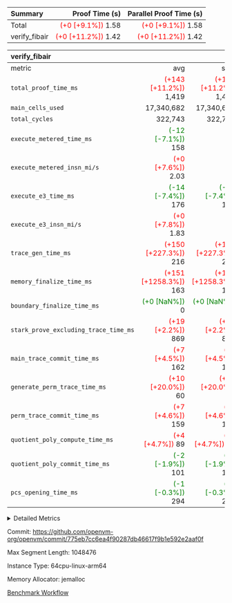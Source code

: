 | Summary | Proof Time (s) | Parallel Proof Time (s) |
|:---|---:|---:|
| Total | <span style='color: red'>(+0 [+9.1%])</span> 1.58 | <span style='color: red'>(+0 [+9.1%])</span> 1.58 |
| verify_fibair | <span style='color: red'>(+0 [+11.2%])</span> 1.42 | <span style='color: red'>(+0 [+11.2%])</span> 1.42 |


| verify_fibair |||||
|:---|---:|---:|---:|---:|
|metric|avg|sum|max|min|
| `total_proof_time_ms ` | <span style='color: red'>(+143 [+11.2%])</span> 1,419 | <span style='color: red'>(+143 [+11.2%])</span> 1,419 | <span style='color: red'>(+143 [+11.2%])</span> 1,419 | <span style='color: red'>(+143 [+11.2%])</span> 1,419 |
| `main_cells_used     ` |  17,340,682 |  17,340,682 |  17,340,682 |  17,340,682 |
| `total_cycles        ` |  322,743 |  322,743 |  322,743 |  322,743 |
| `execute_metered_time_ms` | <span style='color: green'>(-12 [-7.1%])</span> 158 | -          | -          | -          |
| `execute_metered_insn_mi/s` | <span style='color: red'>(+0 [+7.6%])</span> 2.03 | -          | -          | -          |
| `execute_e3_time_ms  ` | <span style='color: green'>(-14 [-7.4%])</span> 176 | <span style='color: green'>(-14 [-7.4%])</span> 176 | <span style='color: green'>(-14 [-7.4%])</span> 176 | <span style='color: green'>(-14 [-7.4%])</span> 176 |
| `execute_e3_insn_mi/s` | <span style='color: red'>(+0 [+7.8%])</span> 1.83 | -          | <span style='color: red'>(+0 [+7.8%])</span> 1.83 | <span style='color: red'>(+0 [+7.8%])</span> 1.83 |
| `trace_gen_time_ms   ` | <span style='color: red'>(+150 [+227.3%])</span> 216 | <span style='color: red'>(+150 [+227.3%])</span> 216 | <span style='color: red'>(+150 [+227.3%])</span> 216 | <span style='color: red'>(+150 [+227.3%])</span> 216 |
| `memory_finalize_time_ms` | <span style='color: red'>(+151 [+1258.3%])</span> 163 | <span style='color: red'>(+151 [+1258.3%])</span> 163 | <span style='color: red'>(+151 [+1258.3%])</span> 163 | <span style='color: red'>(+151 [+1258.3%])</span> 163 |
| `boundary_finalize_time_ms` | <span style='color: green'>(+0 [NaN%])</span> 0 | <span style='color: green'>(+0 [NaN%])</span> 0 | <span style='color: green'>(+0 [NaN%])</span> 0 | <span style='color: green'>(+0 [NaN%])</span> 0 |
| `stark_prove_excluding_trace_time_ms` | <span style='color: red'>(+19 [+2.2%])</span> 869 | <span style='color: red'>(+19 [+2.2%])</span> 869 | <span style='color: red'>(+19 [+2.2%])</span> 869 | <span style='color: red'>(+19 [+2.2%])</span> 869 |
| `main_trace_commit_time_ms` | <span style='color: red'>(+7 [+4.5%])</span> 162 | <span style='color: red'>(+7 [+4.5%])</span> 162 | <span style='color: red'>(+7 [+4.5%])</span> 162 | <span style='color: red'>(+7 [+4.5%])</span> 162 |
| `generate_perm_trace_time_ms` | <span style='color: red'>(+10 [+20.0%])</span> 60 | <span style='color: red'>(+10 [+20.0%])</span> 60 | <span style='color: red'>(+10 [+20.0%])</span> 60 | <span style='color: red'>(+10 [+20.0%])</span> 60 |
| `perm_trace_commit_time_ms` | <span style='color: red'>(+7 [+4.6%])</span> 159 | <span style='color: red'>(+7 [+4.6%])</span> 159 | <span style='color: red'>(+7 [+4.6%])</span> 159 | <span style='color: red'>(+7 [+4.6%])</span> 159 |
| `quotient_poly_compute_time_ms` | <span style='color: red'>(+4 [+4.7%])</span> 89 | <span style='color: red'>(+4 [+4.7%])</span> 89 | <span style='color: red'>(+4 [+4.7%])</span> 89 | <span style='color: red'>(+4 [+4.7%])</span> 89 |
| `quotient_poly_commit_time_ms` | <span style='color: green'>(-2 [-1.9%])</span> 101 | <span style='color: green'>(-2 [-1.9%])</span> 101 | <span style='color: green'>(-2 [-1.9%])</span> 101 | <span style='color: green'>(-2 [-1.9%])</span> 101 |
| `pcs_opening_time_ms ` | <span style='color: green'>(-1 [-0.3%])</span> 294 | <span style='color: green'>(-1 [-0.3%])</span> 294 | <span style='color: green'>(-1 [-0.3%])</span> 294 | <span style='color: green'>(-1 [-0.3%])</span> 294 |



<details>
<summary>Detailed Metrics</summary>

|  | verify_program_compile_ms | total_cells | stark_prove_excluding_trace_time_ms | quotient_poly_compute_time_ms | quotient_poly_commit_time_ms | perm_trace_commit_time_ms | pcs_opening_time_ms | main_trace_commit_time_ms |
| --- | --- | --- | --- | --- | --- | --- | --- |
|  | 7 | 65,536 | 38 | 1 | 6 | 0 | 22 | 8 | 

| air_name | rows | quotient_deg | main_cols | interactions | constraints | cells |
| --- | --- | --- | --- | --- | --- | --- |
| AccessAdapterAir<2> |  | 2 |  | 5 | 12 |  | 
| AccessAdapterAir<4> |  | 2 |  | 5 | 12 |  | 
| AccessAdapterAir<8> |  | 2 |  | 5 | 12 |  | 
| FibonacciAir | 32,768 | 1 | 2 |  | 5 | 65,536 | 
| FriReducedOpeningAir |  | 2 |  | 39 | 71 |  | 
| JalRangeCheckAir |  | 2 |  | 9 | 14 |  | 
| NativePoseidon2Air<BabyBearParameters>, 1> |  | 2 |  | 136 | 572 |  | 
| PhantomAir |  | 2 |  | 3 | 5 |  | 
| ProgramAir |  | 1 |  | 1 | 4 |  | 
| VariableRangeCheckerAir |  | 1 |  | 1 | 4 |  | 
| VmAirWrapper<AluNativeAdapterAir, FieldArithmeticCoreAir> |  | 2 |  | 15 | 27 |  | 
| VmAirWrapper<BranchNativeAdapterAir, BranchEqualCoreAir<1> |  | 2 |  | 11 | 25 |  | 
| VmAirWrapper<NativeAdapterAir<2, 0>, PublicValuesCoreAir> |  | 2 |  | 11 | 29 |  | 
| VmAirWrapper<NativeLoadStoreAdapterAir<1>, NativeLoadStoreCoreAir<1> |  | 2 |  | 15 | 20 |  | 
| VmAirWrapper<NativeLoadStoreAdapterAir<4>, NativeLoadStoreCoreAir<4> |  | 2 |  | 15 | 20 |  | 
| VmAirWrapper<NativeVectorizedAdapterAir<4>, FieldExtensionCoreAir> |  | 2 |  | 15 | 27 |  | 
| VmConnectorAir |  | 2 |  | 5 | 11 |  | 
| VolatileBoundaryAir |  | 2 |  | 7 | 19 |  | 

| group | trace_gen_time_ms | total_proof_time_ms | total_cycles | total_cells | stark_prove_excluding_trace_time_ms | quotient_poly_compute_time_ms | quotient_poly_commit_time_ms | perm_trace_commit_time_ms | pcs_opening_time_ms | memory_finalize_time_ms | main_trace_commit_time_ms | main_cells_used | insns | generate_perm_trace_time_ms | fri.log_blowup | execute_metered_time_ms | execute_metered_insn_mi/s | execute_e3_time_ms | execute_e3_insn_mi/s | boundary_finalize_time_ms |
| --- | --- | --- | --- | --- | --- | --- | --- | --- | --- | --- | --- | --- | --- | --- | --- | --- | --- | --- | --- | --- |
| verify_fibair | 216 | 1,419 | 322,743 | 62,474,410 | 869 | 89 | 101 | 159 | 294 | 163 | 162 | 17,340,682 | 322,744 | 60 | 1 | 158 | 2.03 | 176 | 1.83 | 0 | 

| group | air_name | rows | prep_cols | perm_cols | main_cols | cells |
| --- | --- | --- | --- | --- | --- | --- |
| verify_fibair | AccessAdapterAir<2> | 131,072 |  | 16 | 11 | 3,538,944 | 
| verify_fibair | AccessAdapterAir<4> | 65,536 |  | 16 | 13 | 1,900,544 | 
| verify_fibair | AccessAdapterAir<8> | 128 |  | 16 | 17 | 4,224 | 
| verify_fibair | FriReducedOpeningAir | 2,048 |  | 84 | 27 | 227,328 | 
| verify_fibair | JalRangeCheckAir | 32,768 |  | 28 | 12 | 1,310,720 | 
| verify_fibair | NativePoseidon2Air<BabyBearParameters>, 1> | 32,768 |  | 312 | 398 | 23,265,280 | 
| verify_fibair | PhantomAir | 16,384 |  | 12 | 6 | 294,912 | 
| verify_fibair | ProgramAir | 8,192 |  | 8 | 10 | 147,456 | 
| verify_fibair | VariableRangeCheckerAir | 262,144 | 2 | 8 | 1 | 2,359,296 | 
| verify_fibair | VmAirWrapper<AluNativeAdapterAir, FieldArithmeticCoreAir> | 262,144 |  | 36 | 29 | 17,039,360 | 
| verify_fibair | VmAirWrapper<BranchNativeAdapterAir, BranchEqualCoreAir<1> | 32,768 |  | 28 | 23 | 1,671,168 | 
| verify_fibair | VmAirWrapper<NativeLoadStoreAdapterAir<1>, NativeLoadStoreCoreAir<1> | 65,536 |  | 40 | 21 | 3,997,696 | 
| verify_fibair | VmAirWrapper<NativeLoadStoreAdapterAir<4>, NativeLoadStoreCoreAir<4> | 32,768 |  | 40 | 27 | 2,195,456 | 
| verify_fibair | VmAirWrapper<NativeVectorizedAdapterAir<4>, FieldExtensionCoreAir> | 32,768 |  | 36 | 38 | 2,424,832 | 
| verify_fibair | VmConnectorAir | 2 | 1 | 16 | 5 | 42 | 
| verify_fibair | VolatileBoundaryAir | 65,536 |  | 20 | 12 | 2,097,152 | 

| group | trace_height_constraint | weighted_sum | threshold |
| --- | --- | --- | --- |
| verify_fibair | 0 | 1,085,444 | 2,013,265,921 | 
| verify_fibair | 1 | 5,411,200 | 2,013,265,921 | 
| verify_fibair | 2 | 542,722 | 2,013,265,921 | 
| verify_fibair | 3 | 5,476,612 | 2,013,265,921 | 
| verify_fibair | 4 | 65,536 | 2,013,265,921 | 
| verify_fibair | 5 | 12,851,850 | 2,013,265,921 | 

| trace_height_constraint | threshold |
| --- | --- |
| 0 | 2,013,265,921 | 

</details>


Commit: https://github.com/openvm-org/openvm/commit/775eb7cc6ea4f90287db46617f9b1e592e2aaf0f

Max Segment Length: 1048476

Instance Type: 64cpu-linux-arm64

Memory Allocator: jemalloc

[Benchmark Workflow](https://github.com/openvm-org/openvm/actions/runs/15861043570)
